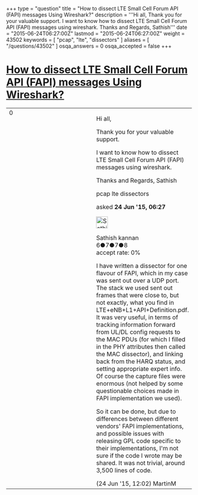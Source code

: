 +++
type = "question"
title = "How to dissect LTE Small Cell Forum API (FAPI) messages  Using Wireshark?"
description = '''Hi all, Thank you for your valuable support. I want to know how to dissect LTE Small Cell Forum API (FAPI) messages using wireshark. Thanks and Regards, Sathish'''
date = "2015-06-24T06:27:00Z"
lastmod = "2015-06-24T06:27:00Z"
weight = 43502
keywords = [ "pcap", "lte", "dissectors" ]
aliases = [ "/questions/43502" ]
osqa_answers = 0
osqa_accepted = false
+++

<div class="headNormal">

# [How to dissect LTE Small Cell Forum API (FAPI) messages Using Wireshark?](/questions/43502/how-to-dissect-lte-small-cell-forum-api-fapi-messages-using-wireshark)

</div>

<div id="main-body">

<div id="askform">

<table id="question-table" style="width:100%;"><colgroup><col style="width: 50%" /><col style="width: 50%" /></colgroup><tbody><tr class="odd"><td style="width: 30px; vertical-align: top"><div class="vote-buttons"><div id="post-43502-score" class="post-score" title="current number of votes">0</div><div id="favorite-count" class="favorite-count"></div></div></td><td><div id="item-right"><div class="question-body"><p>Hi all,</p><p>Thank you for your valuable support.</p><p>I want to know how to dissect LTE Small Cell Forum API (FAPI) messages using wireshark.</p><p>Thanks and Regards, Sathish</p></div><div id="question-tags" class="tags-container tags">pcap lte dissectors</div><div id="question-controls" class="post-controls"></div><div class="post-update-info-container"><div class="post-update-info post-update-info-user"><p>asked <strong>24 Jun '15, 06:27</strong></p><img src="https://secure.gravatar.com/avatar/7ba5607f38325cbf87766b918e1d76a8?s=32&amp;d=identicon&amp;r=g" class="gravatar" width="32" height="32" alt="Sathish%20kannan&#39;s gravatar image" /><p>Sathish kannan<br />
<span class="score" title="6 reputation points">6</span><span title="7 badges"><span class="badge1">●</span><span class="badgecount">7</span></span><span title="7 badges"><span class="silver">●</span><span class="badgecount">7</span></span><span title="8 badges"><span class="bronze">●</span><span class="badgecount">8</span></span><br />
<span class="accept_rate" title="Rate of the user&#39;s accepted answers">accept rate:</span> <span title="Sathish kannan has no accepted answers">0%</span></p></div></div><div id="comments-container-43502" class="comments-container"><span id="43519"></span><div id="comment-43519" class="comment"><div id="post-43519-score" class="comment-score"></div><div class="comment-text"><p>I have written a dissector for one flavour of FAPI, which in my case was sent out over a UDP port. The stack we used sent out frames that were close to, but not exactly, what you find in LTE+eNB+L1+API+Definition.pdf. It was very useful, in terms of tracking information forward from UL/DL config requests to the MAC PDUs (for which I filled in the PHY attributes then called the MAC dissector), and linking back from the HARQ status, and setting appropriate expert info. Of course the capture files were enormous (not helped by some questionable choices made in FAPI implementation we used).</p><p>So it can be done, but due to differences between different vendors' FAPI implementations, and possible issues with releasing GPL code specific to their implementations, I'm not sure if the code I wrote may be shared. It was not trivial, around 3,500 lines of code.</p></div><div id="comment-43519-info" class="comment-info"><span class="comment-age">(24 Jun '15, 12:02)</span> MartinM</div></div></div><div id="comment-tools-43502" class="comment-tools"></div><div class="clear"></div><div id="comment-43502-form-container" class="comment-form-container"></div><div class="clear"></div></div></td></tr></tbody></table>

</div>

</div>

